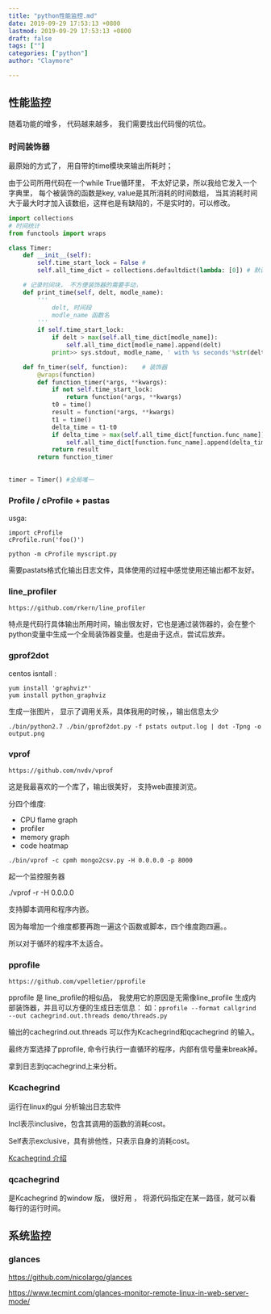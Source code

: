 ```yaml
---
title: "python性能监控.md"
date: 2019-09-29 17:53:13 +0800
lastmod: 2019-09-29 17:53:13 +0800
draft: false
tags: [""]
categories: ["python"]
author: "Claymore"

---
```

## 性能监控

随着功能的增多， 代码越来越多， 我们需要找出代码慢的坑位。



### 时间装饰器

最原始的方式了， 用自带的time模块来输出所耗时；

由于公司所用代码在一个while True循环里， 不太好记录，所以我给它发入一个字典里， 每个被装饰的函数是key, value是其所消耗的时间数组， 当其消耗时间大于最大时才加入该数组，这样也是有缺陷的，不是实时的，可以修改。

```python
import collections
# 时间统计
from functools import wraps

class Timer:
    def __init__(self):
        self.time_start_lock = False # 
        self.all_time_dict = collections.defaultdict(lambda: [0]) # 默认值为一

	# 记录时间块， 不方便装饰器的需要手动，
    def print_time(self, delt, modle_name): 
        '''
        	delt, 时间段
        	modle_name 函数名
        '''
        if self.time_start_lock:
            if delt > max(self.all_time_dict[modle_name]):
                self.all_time_dict[modle_name].append(delt)
            print>> sys.stdout, modle_name, ' with %s seconds'%str(delt)

    def fn_timer(self, function):    # 装饰器
        @wraps(function)
        def function_timer(*args, **kwargs):
            if not self.time_start_lock:
                return function(*args, **kwargs)
            t0 = time()
            result = function(*args, **kwargs)
            t1 = time()
            delta_time = t1-t0
            if delta_time > max(self.all_time_dict[function.func_name]):
                self.all_time_dict[function.func_name].append(delta_time)
            return result
        return function_timer
    
  
timer = Timer() #全局唯一
```








### Profile / cProfile + pastas

usga:

```
import cProfile
cProfile.run('foo()')

python -m cProfile myscript.py
```

需要pastats格式化输出日志文件，具体使用的过程中感觉使用还输出都不友好。



### line_profiler

`https://github.com/rkern/line_profiler`

特点是代码行具体输出所用时间，输出很友好，它也是通过装饰器的，会在整个python变量中生成一个全局装饰器变量。也是由于这点，尝试后放弃。





### gprof2dot

centos isntall :

```
yum install 'graphviz*'
yum install python_graphviz

```



生成一张图片， 显示了调用关系，具体我用的时候，，输出信息太少

`./bin/python2.7 ./bin/gprof2dot.py -f pstats output.log | dot -Tpng -o output.png`





### vprof

`https://github.com/nvdv/vprof`

这是我最喜欢的一个库了，输出很美好， 支持web直接浏览。

分四个维度:

* CPU flame graph
* profiler
* memory graph
*  code heatmap



`./bin/vprof -c cpmh mongo2csv.py -H 0.0.0.0 -p 8000`

起一个监控服务器

./vprof -r -H 0.0.0.0



支持脚本调用和程序内嵌。

因为每增加一个维度都要再跑一遍这个函数或脚本，四个维度跑四遍。。

 所以对于循环的程序不太适合。



### pprofile

`https://github.com/vpelletier/pprofile`

pprofile 是 line_profile的相似品， 我使用它的原因是无需像line_profile 生成内部装饰器，并且可以方便的生成日志信息：
如：`pprofile --format callgrind --out cachegrind.out.threads demo/threads.py`

输出的cachegrind.out.threads 可以作为Kcachegrind和qcachegrind 的输入。



最终方案选择了pprofile,  命令行执行一直循环的程序，内部有信号量来break掉。

拿到日志到qcachegrind上来分析。

### Kcachegrind

运行在linux的gui 分析输出日志软件

Incl表示inclusive，包含其调用的函数的消耗cost。

Self表示exclusive，具有排他性，只表示自身的消耗cost。



[Kcachegrind 介绍](http://pytlab.org/2016/12/20/Python%E4%BC%98%E5%8C%96%E7%AC%AC%E4%B8%80%E6%AD%A5-%E6%80%A7%E8%83%BD%E5%88%86%E6%9E%90%E5%AE%9E%E8%B7%B5/)



### qcachegrind 

是Kcachegrind 的window 版， 很好用 ， 将源代码指定在某一路径，就可以看每行的运行时间。





## 系统监控

### glances

https://github.com/nicolargo/glances

https://www.tecmint.com/glances-monitor-remote-linux-in-web-server-mode/